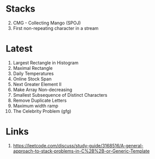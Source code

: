 # Stacks
2) CMG - Collecting Mango (SPOJ) 
3) First non-repeating character in a stream

# Latest
1) Largest Rectangle in Histogram
2) Maximal Rectangle
3) Daily Temperatures
4) Online Stock Span
5) Next Greater Element II
6) Make Array Non-decreasing
7) Smallest Subsequence of Distinct Characters
8) Remove Duplicate Letters
9) Maximum width ramp
10) The Celebrity Problem (gfg)

# Links 
1) https://leetcode.com/discuss/study-guide/3168516/A-general-approach-to-stack-problems-in-C%2B%2B-or-Generic-Template
